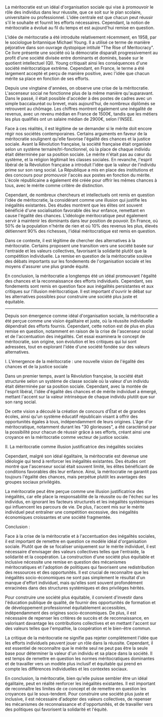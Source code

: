 La méritocratie est un idéal d'organisation sociale qui vise à promouvoir le rôle des individus dans leur réussite, que ce soit sur le plan scolaire, universitaire ou professionnel. L'idée centrale est que chacun peut réussir s'il le souhaite et fournit les efforts nécessaires. Cependant, la notion de méritocratie a évolué au fil du temps et est aujourd'hui remise en question.

L'idée de méritocratie a été introduite relativement récemment, en 1958, par le sociologue britannique Michael Young. Il a utilisé ce terme de manière péjorative dans son ouvrage dystopique intitulé "The Rise of Meritocracy". Ce livre présente une société où la démocratie disparaît progressivement au profit d'une société divisée entre dominants et dominés, basée sur le quotient intellectuel (QI). Young critiquait ainsi les conséquences d'une société méritocratique extrême. Cependant, en France, le terme a été largement accepté et perçu de manière positive, avec l'idée que chacun mérite sa place en fonction de ses efforts.

Depuis une vingtaine d'années, on observe une crise de la méritocratie. L'ascenseur social ne fonctionne plus de la même manière qu'auparavant. Dans le passé, il était possible d'accéder à des postes de cadres avec un simple baccalauréat ou brevet, mais aujourd'hui, de nombreux diplômés se retrouvent au chômage. Les chiffres montrent également une inégalité de revenus, avec un revenu médian en France de 1500€, tandis que les métiers les plus qualifiés ont un salaire médian de 2900€, selon l'INSEE.

Face à ces réalités, il est légitime de se demander si le mérite doit encore régir nos sociétés contemporaines. Certains arguments en faveur de la méritocratie soulignent qu'elle favorise l'égalité des chances et la justice sociale. Avant la Révolution française, la société française était organisée selon un système ternaire/tri-fonctionnel, où la place de chaque individu était déterminée par sa position sociale. Le mérite n'était pas au cœur du système, et la religion légitimait les classes sociales. En revanche, l'esprit libéral de la Révolution française a introduit l'idée que la valeur de l'individu prime sur son rang social. La République a mis en place des institutions et des concours pour promouvoir l'accès aux postes en fonction du mérite. L'école républicaine a également été créée pour offrir les mêmes chances à tous, avec le mérite comme critère de distinction.

Cependant, de nombreux chercheurs et intellectuels ont remis en question l'idée de méritocratie, la considérant comme une illusion qui justifie les inégalités existantes. Des études montrent que les élites ont souvent bénéficié d'une socialisation favorable dès leur enfance, remettant en cause l'égalité des chances. L'idéologie méritocratique peut également servir à maintenir les dominants dans leur position de pouvoir. En France, où 50% de la population n'hérite de rien et où 10% des revenus les plus, élevés détiennent 90% des richesses, l'idéal méritocratique est remis en question.

Dans ce contexte, il est légitime de chercher des alternatives à la méritocratie. Certains proposent une transition vers une société basée sur l'entraide et les valeurs collectives, favorisant la solidarité plutôt que la compétition individuelle. La remise en question de la méritocratie soulève des débats importants sur les fondements de l'organisation sociale et les moyens d'assurer une plus grande équité.

En conclusion, la méritocratie a longtemps été un idéal promouvant l'égalité des chances et la reconnaissance des efforts individuels. Cependant, ses fondements sont remis en question face aux inégalités persistantes et aux critiques sur l'illusion méritocratique. Il est important d'ouvrir le débat sur les alternatives possibles pour construire une société plus juste et équitable.

---
Depuis son émergence comme idéal d'organisation sociale, la méritocratie a été perçue comme une vision égalitaire et juste, où la réussite individuelle dépendrait des efforts fournis. Cependant, cette notion est de plus en plus remise en question, notamment en raison de la crise de l'ascenseur social et de l'accentuation des inégalités. Cet essai examinera le concept de méritocratie, son origine, son évolution et les critiques qui lui sont adressées, tout en explorant l'idée d'une société fondée sur des valeurs alternatives.

I. L'émergence de la méritocratie : une nouvelle vision de l'égalité des chances et de la justice sociale

Dans un premier temps, avant la Révolution française, la société était structurée selon un système de classe sociale où la valeur d'un individu était déterminée par sa position sociale. Cependant, avec la montée de l'esprit libéral, l'idée d'égalité des chances et de mérite individuel a émergé, mettant l'accent sur la valeur intrinsèque de chaque individu plutôt que sur son rang social.

De cette vision a découlé la création de concours d'État et de grandes écoles, ainsi qu'un système éducatif républicain visant à offrir des opportunités égales à tous, indépendamment de leurs origines. L'âge d'or méritocratique, notamment durant les "30 glorieuses", a été caractérisé par la possibilité pour chacun de réussir grâce à ses efforts, créant ainsi une croyance en la méritocratie comme vecteur de justice sociale.

II. La méritocratie comme illusion justificatrice des inégalités sociales

Cependant, malgré son idéal égalitaire, la méritocratie est devenue une idéologie qui tend à renforcer les inégalités existantes. Des études ont montré que l'ascenseur social était souvent limité, les élites bénéficiant de conditions favorables dès leur enfance. Ainsi, la méritocratie ne garantit pas toujours l'égalité des chances, mais perpétue plutôt les avantages des groupes sociaux privilégiés.

La méritocratie peut être perçue comme une illusion justificatrice des inégalités, car elle place la responsabilité de la réussite ou de l'échec sur les individus, en ignorant les facteurs structurels et les inégalités systémiques qui influencent les parcours de vie. De plus, l'accent mis sur le mérite individuel peut entraîner une compétition excessive, des inégalités économiques croissantes et une société fragmentée. 


Conclusion :

Face à la crise de la méritocratie et à l'accentuation des inégalités sociales, il est important de remettre en question ce modèle idéal d'organisation sociale. Plutôt que de se focaliser uniquement sur le mérite individuel, il est nécessaire d'envisager des valeurs collectives telles que l'entraide, la solidarité et la coopération. La construction d'une société plus équitable et inclusive nécessite une remise en question des mécanismes méritocratiques et l'adoption de politiques qui favorisent une redistribution des ressources et des opportunités. Il est crucial de reconnaître que les inégalités socio-économiques ne sont pas simplement le résultat d'un manque d'effort individuel, mais qu'elles sont souvent profondément enracinées dans des structures systémiques et des privilèges hérités.

Pour construire une société plus équitable, il convient d'investir dans l'éducation publique de qualité, de fournir des opportunités de formation et de développement professionnel équitablement accessibles, indépendamment des origines socio-économiques. De plus, il est nécessaire de repenser les critères de succès et de reconnaissance, en valorisant davantage les contributions collectives et en mettant l'accent sur des valeurs telles que l'empathie, la coopération et le bien-être commun.

La critique de la méritocratie ne signifie pas rejeter complètement l'idée que les efforts individuels peuvent jouer un rôle dans la réussite. Cependant, il est essentiel de reconnaître que le mérite seul ne peut pas être la seule base pour déterminer la valeur d'un individu et sa place dans la société. Il est temps de remettre en question les normes méritocratiques dominantes et de travailler vers un modèle plus inclusif et équitable qui prend en compte les différences individuelles et les contextes sociaux.

En conclusion, la méritocratie, bien qu'elle puisse sembler être un idéal égalitaire, peut en réalité renforcer les inégalités existantes. Il est important de reconnaître les limites de ce concept et de remettre en question les croyances qui le sous-tendent. Pour construire une société plus juste et inclusive, il est nécessaire d'adopter des valeurs collectives, de repenser les mécanismes de reconnaissance et d'opportunités, et de travailler vers des politiques qui favorisent la solidarité et l'équité.